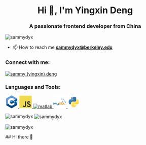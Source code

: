 <h1 align="center">Hi 👋, I'm Yingxin Deng</h1>
<h3 align="center">A passionate frontend developer from China</h3>

<p align="left"> <img src="https://komarev.com/ghpvc/?username=sammydyx&label=Profile%20views&color=0e75b6&style=flat" alt="sammydyx" /> </p>

- 📫 How to reach me **sammydyx@berkeley.edu**

<h3 align="left">Connect with me:</h3>
<p align="left">
<a href="https://linkedin.com/in/sammy (yingxin) deng" target="blank"><img align="center" src="https://raw.githubusercontent.com/rahuldkjain/github-profile-readme-generator/master/src/images/icons/Social/linked-in-alt.svg" alt="sammy (yingxin) deng" height="30" width="40" /></a>
</p>

<h3 align="left">Languages and Tools:</h3>
<p align="left"> <a href="https://www.w3schools.com/cpp/" target="_blank" rel="noreferrer"> <img src="https://raw.githubusercontent.com/devicons/devicon/master/icons/cplusplus/cplusplus-original.svg" alt="cplusplus" width="40" height="40"/> </a> <a href="https://developer.mozilla.org/en-US/docs/Web/JavaScript" target="_blank" rel="noreferrer"> <img src="https://raw.githubusercontent.com/devicons/devicon/master/icons/javascript/javascript-original.svg" alt="javascript" width="40" height="40"/> </a> <a href="https://www.mathworks.com/" target="_blank" rel="noreferrer"> <img src="https://upload.wikimedia.org/wikipedia/commons/2/21/Matlab_Logo.png" alt="matlab" width="40" height="40"/> </a> <a href="https://www.mysql.com/" target="_blank" rel="noreferrer"> <img src="https://raw.githubusercontent.com/devicons/devicon/master/icons/mysql/mysql-original-wordmark.svg" alt="mysql" width="40" height="40"/> </a> <a href="https://www.python.org" target="_blank" rel="noreferrer"> <img src="https://raw.githubusercontent.com/devicons/devicon/master/icons/python/python-original.svg" alt="python" width="40" height="40"/> </a> </p>

<p><img align="left" src="https://github-readme-stats.vercel.app/api/top-langs?username=sammydyx&show_icons=true&locale=en&layout=compact" alt="sammydyx" /></p>

<p>&nbsp;<img align="center" src="https://github-readme-stats.vercel.app/api?username=sammydyx&show_icons=true&locale=en" alt="sammydyx" /></p>

<p><img align="center" src="https://github-readme-streak-stats.herokuapp.com/?user=sammydyx&" alt="sammydyx" /></p>
## Hi there 👋

<!--
**sammydyx/sammydyx** is a ✨ _special_ ✨ repository because its `README.md` (this file) appears on your GitHub profile.

Here are some ideas to get you started:

- 🔭 I’m currently working on ...
- 🌱 I’m currently learning ...
- 👯 I’m looking to collaborate on ...
- 🤔 I’m looking for help with ...
- 💬 Ask me about ...
- 📫 How to reach me: ...
- 😄 Pronouns: ...
- ⚡ Fun fact: ...
-->
